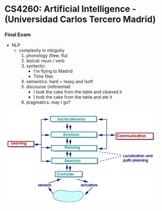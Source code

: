 # CS4260: Artificial Intelligence - (Universidad Carlos Tercero Madrid)

### Final Exam
- NLP
    - complexity in mbiguity
        1. phonology (flew, flu)
        2. lexical: noun / verb
        3. syntactic:
            - I'm flying to Madrid
            - Time flies
        4. semantics: hard = !easy and !soft
        5. discourse (referential)
            - I took the cake from the table and cleaned it
            - I took the cake from the table and ate it
        6. pragmatics: may I go?

![robotics control](./robotics.png)
